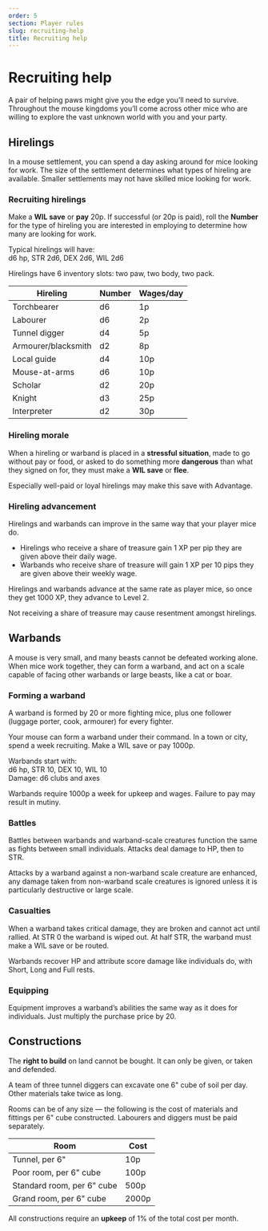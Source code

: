 ```yaml
---
order: 5
section: Player rules
slug: recruiting-help
title: Recruiting help
---
```


# Recruiting help

A pair of helping paws might give you the edge you’ll need to survive. Throughout the mouse kingdoms you’ll come across other mice who are willing to explore the vast unknown world with you and your party.

## Hirelings

In a mouse settlement, you can spend a day asking around for mice looking for work. The size of the settlement determines what types of hireling are available. Smaller settlements may not have skilled mice looking for work.

### Recruiting hirelings

Make a **WIL save** or **pay** 20p. If successful (or 20p is paid), roll the **Number** for the type of hireling you are interested in employing to determine how many are looking for work.

Typical hirelings will have:  
d6 hp, STR 2d6, DEX 2d6, WIL 2d6

Hirelings have 6 inventory slots: two paw, two body, two pack.

|   Hireling             |   Number  |   Wages/day  |
|------------------------|-----------|--------------|
|   Torchbearer          |   d6      |   1p         |
|   Labourer             |   d6      |   2p         |
|   Tunnel digger        |   d4      |   5p         |
|   Armourer/blacksmith  |   d2      |   8p         |
|   Local guide          |   d4      |   10p        |
|   Mouse-at-arms        |   d6      |   10p        |
|   Scholar              |   d2      |   20p        |
|   Knight               |   d3      |   25p        |
|   Interpreter          |   d2      |   30p        |

### Hireling morale

When a hireling or warband is placed in a **stressful situation**, made to go without pay or food, or asked to do something more **dangerous** than what they signed on for, they must make a **WIL save** or **flee**.

Especially well-paid or loyal hirelings may make this save with Advantage.

### Hireling advancement

Hirelings and warbands can improve in the same way that your player mice do.

- Hirelings who receive a share of treasure gain 1 XP per pip they are given above their daily wage.
- Warbands who receive share of treasure will gain 1 XP per 10 pips they are given above their weekly wage.

Hirelings and warbands advance at the same rate as player mice, so once they get 1000 XP, they advance to Level 2.

Not receiving a share of treasure may cause resentment amongst hirelings.

## Warbands

A mouse is very small, and many beasts cannot be defeated working alone. When mice work together, they can form a warband, and act on a scale capable of facing other warbands or large beasts, like a cat or boar.

### Forming a warband

A warband is formed by 20 or more fighting mice, plus one follower (luggage porter, cook, armourer) for every fighter.

Your mouse can form a warband under their command. In a town or city, spend a week recruiting. Make a WIL save or pay 1000p.

Warbands start with:   
d6 hp, STR 10, DEX 10, WIL 10  
Damage: d6 clubs and axes

Warbands require 1000p a week for upkeep and wages. Failure to pay may result in mutiny.

### Battles

Battles between warbands and warband-scale creatures function the same as fights between small individuals. Attacks deal damage to HP, then to STR.

Attacks by a warband against a non-warband scale creature are enhanced, any damage taken from non-warband scale creatures is ignored unless it is particularly destructive or large scale.

### Casualties

When a warband takes critical damage, they are broken and cannot act until rallied. At STR 0 the warband is wiped out. At half STR, the warband must make a WIL save or be routed.

Warbands recover HP and attribute score damage like individuals do, with Short, Long and Full rests.

### Equipping

Equipment improves a warband’s abilities the same way as it does for individuals. Just multiply the purchase price by 20.

## Constructions

The **right to build** on land cannot be bought. It can only be given, or taken and defended.

A team of three tunnel diggers can excavate one 6" cube of soil per day. Other materials take twice as long.

Rooms can be of any size — the following is the cost of materials and fittings per 6" cube constructed. Labourers and diggers must be paid separately.

| Room                       | Cost  |
|----------------------------|-------|
| Tunnel, per 6"             | 10p   |
| Poor room, per 6" cube     | 100p  |
| Standard room, per 6" cube | 500p  |
| Grand room, per 6" cube    | 2000p |

All constructions require an **upkeep** of 1% of the total cost per month.
